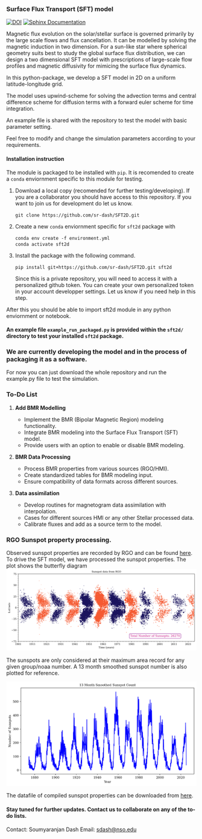 ### Surface Flux Transport (SFT) model

[![DOI](https://zenodo.org/badge/1084494967.svg)](https://doi.org/10.5281/zenodo.17459135)
[![Sphinx Documentation](https://github.com/sr-dash/SFT2D/actions/workflows/documentation.yml/badge.svg)](https://github.com/sr-dash/SFT2D/actions/workflows/documentation.yml)

Magnetic flux evolution on the solar/stellar surface is governed primarily by the large scale flows and flux cancellation.
It can be modelled by solving the magnetic induction in two dimension.
For a sun-like star where spherical geometry suits best to study the global surface flux distribution,
we can design a two dimensional SFT model with prescriptions of large-scale flow profiles and magnetic diffusivity for mimicing the
surface flux dynamics.

In this python-package, we develop a SFT model in 2D on a uniform latitude-longitude grid.

The model uses upwind-scheme for solving the advection terms and central difference scheme for diffusion terms with a forward euler scheme for time integration.

An example file is shared with the repository to test the model with basic parameter setting.

Feel free to modify and change the simulation parameters according to your requirements.

#### Installation instruction

The module is packaged to be installed with `pip`. It is recomended to create a `conda` enviornment specific to this module for testing.

1. Download a local copy (recomended for further testing/developing). If you are a collaborator you should have access to this repository.
   If you want to join us for development do let us know.

   ```
   git clone https://github.com/sr-dash/SFT2D.git
   ```

2. Create a new `conda` enviornment specific for `sft2d` package with

   ```
   conda env create -f environment.yml
   conda activate sft2d
   ```

3. Install the package with the following command.

   ```
   pip install git+https://github.com/sr-dash/SFT2D.git sft2d
   ```

   Since this is a private repository, you will need to access it with a personalized github token. You can create your own personalized token in your account developper settings.
   Let us know if you need help in this step.

After this you should be able to import sft2d module in any python enviornment or notebook.

#### An example file `example_run_packaged.py` is provided within the `sft2d/` directory to test your installed `sft2d` package.

### We are currently developing the model and in the process of packaging it as a software.

For now you can just download the whole repository and run the example.py file to test the simulation.

### To-Do List

1. **Add BMR Modelling**

   - Implement the BMR (Bipolar Magnetic Region) modeling functionality.
   - Integrate BMR modeling into the Surface Flux Transport (SFT) model.
   - Provide users with an option to enable or disable BMR modeling.

2. **BMR Data Processing**
   - Process BMR properties from various sources (RGO/HMI).
   - Create standardized tables for BMR modeling input.
   - Ensure compatibility of data formats across different sources.
3. **Data assimilation**
   - Develop routines for magnetogram data assimilation with interpolation.
   - Cases for different sources HMI or any other Stellar processed data.
   - Calibrate fluxes and add as a source term to the model.

### RGO Sunspot property processing.

Observed sunspot properties are recorded by RGO and can be found [here](http://www.solarcyclescience.com/activeregions.html). To drive the SFT model, we have processed the sunspot properties.
The plot shows the butterfly diagram
![RGO Butterfly diagram](BMRs_sortedbyarea_1901-2025.png)

The sunspots are only considered at their maximum area record for any given group/noaa number.
A 13 month smoothed sunspot number is also plotted for reference.

![Sunspot time series](RGO_Sunspots_timeseries.png)

The datafile of compiled sunspot properties can be downloaded from [here](sunspot_data_rgo_1901_2025.csv).

#### Stay tuned for further updates. Contact us to collaborate on any of the to-do lists.

Contact: Soumyaranjan Dash
Email: sdash@nso.edu
